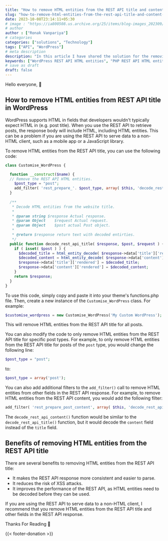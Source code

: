 ```yaml
---
title: "How to remove HTML entities from the REST API title and content in WordPress"
slug: "how-to-remove-html-entities-from-the-rest-api-title-and-content-in-wordpress"
date: 2023-10-08T23:14:11+05:30
# image : "https://ia800508.us.archive.org/25/items/blog-images_202309/White%20Blue%20Illustration%20Business%20Blog%20Banner.png"
# author
author : ["Ronak Vanpariya"]
# categories
categories: ["solutions", "Technology"]
tags: ["API", "WordPress"]
# meta description
description: "In this article I have shared the solution for the removing HTML entities from the WordPress REST API response"
keywords: ["WordPress REST API HTML entities", "PHP REST API HTML entity decode"]
# save as draft
draft: false  
---
```


Hello everyone, :wave:

## How to remove HTML entities from REST API title in WordPress

WordPress supports HTML in fields that developers wouldn't typically expect HTML in (e.g. post title). When you use the REST API to retrieve posts, the response body will include HTML, including HTML entities. This can be a problem if you are using the REST API to serve data to a non-HTML client, such as a mobile app or a JavaScript library.

To remove HTML entities from the REST API title, you can use the following code:

```php
class Customise_WordPress {

  function __construct($name) {
  // Remove the REST API HTML entities.
    $post_type = "post";
    add_filter( 'rest_prepare_'. $post_type, array( $this, 'decode_rest_api_title' ), 20, 3 );
  }
  
  /**
   * Decode HTML entities from the website title.
   *
   * @param string $response Actual response.
   * @param Object    $request Actual request.
   * @param Object    $post actual Post object.
   *
   * @return $response return text with decoded entirties.
   */
  public function decode_rest_api_title( $response, $post, $request ) {
    if ( isset( $post ) ) {
      $decoded_title = html_entity_decode( $response->data['title']['rendered'] );
      $decoded_content = html_entity_decode( $response->data['content']['rendered'] );
      $response->data['title']['rendered'] = $decoded_title;
      $response->data['content']['rendered'] = $decoded_content;
    }
    return $response;
  }
}
```

To use this code, simply copy and paste it into your theme's functions.php file. Then, create a new instance of the `Customise_WordPress` class. For example:

```php
$customise_wordpress = new Customise_WordPress('My Custom WordPress');
```

This will remove HTML entities from the REST API title for all posts.

You can also modify the code to only remove HTML entities from the REST API title for specific post types. For example, to only remove HTML entities from the REST API title for posts of the `post` type, you would change the following line:

```php
$post_type = "post";
```

to:

```php
$post_type = array('post');
```

You can also add additional filters to the `add_filter()` call to remove HTML entities from other fields in the REST API response. For example, to remove HTML entities from the REST API content, you would add the following filter:

```php
add_filter( 'rest_prepare_post_content', array( $this, 'decode_rest_api_content' ), 20, 3 );
```

The `decode_rest_api_content()` function would be similar to the `decode_rest_api_title()` function, but it would decode the `content` field instead of the `title` field.

## Benefits of removing HTML entities from the REST API title

There are several benefits to removing HTML entities from the REST API title:

* It makes the REST API response more consistent and easier to parse.
* It reduces the risk of XSS attacks.
* It improves the performance of the REST API, as HTML entities need to be decoded before they can be used.

If you are using the REST API to serve data to a non-HTML client, I recommend that you remove HTML entities from the REST API title and other fields in the REST API response.

Thanks For Reading 🙏

{{< footer-donation >}}